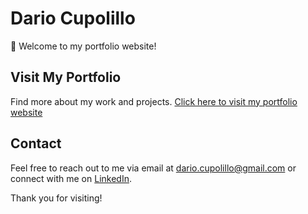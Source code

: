 # Dario Cupolillo

👋 Welcome to my portfolio website!

## Visit My Portfolio

Find more about my work and projects.
[Click here to visit my portfolio website](https://dcupolillo.github.io)

## Contact

Feel free to reach out to me via email at [dario.cupolillo@gmail.com](mailto:dario.cupolillo@gmail.com) or connect with me on [LinkedIn](https://www.linkedin.com/in/dariocupolillo).

Thank you for visiting!
